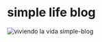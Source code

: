 # simple life blog
![viviendo la vida simple-blog](https://user-images.githubusercontent.com/75874629/108304438-ccc5bf00-7186-11eb-8a17-09a75425a8f5.jpg)
